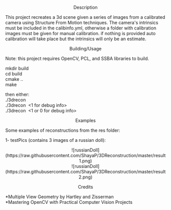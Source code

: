 <p align="center">
  Description<br/>
</p>  

This project recreates a 3d scene given a series of images from a calibrated camera using Structure From Motion techniques. The camera's intrinsics must be included in the calibinfo.yml, otherwise a folder with calibration images must be given for manual calibration. if nothing is provided auto calibration will take place but the intrinsics will only be an estimate.<br/>

<p align="center">
  Building/Usage<br/>
</p>

Note: this project requires OpenCV, PCL, and SSBA libraries to build.<br/>                                        

mkdir build<br/>
cd build<br/>
cmake ..<br/>
make<br/>

then either:<br/>
./3drecon <image directory><br/>
./3drecon <image directory> <1 for debug info><br/>
./3drecon <image directory> <calibration image path> <1 or 0 for debug info><br/>

<p align="center">
  Examples<br/>
</p>
Some examples of reconstructions from the res folder:<br/>

1- testPics (contains 3 images of a russian doll):<br/>
<p align="center">
  ![russianDoll](https://raw.githubusercontent.com/ShayaP/3DReconstruction/master/result1.png)<br/>
  ![russianDoll](https://raw.githubusercontent.com/ShayaP/3DReconstruction/master/result2.png)<br/>
</p>

<p align="center">
  Credits<br/>
</p>

*Multiple View Geometry by Hartley and Zisserman<br/>
*Mastering OpenCV with Practical Computer Vision Projects<br/>
